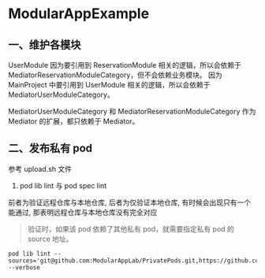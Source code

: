 # ModularAppExample

## 一、维护各模块

UserModule 因为要引用到 ReservationModule 相关的逻辑，所以会依赖于 MediatorReservationModuleCategory，但不会依赖业务模块。
因为 MainProject 中要引用到 UserModule 相关的逻辑，所以会依赖于 MediatorUserModuleCategory。

MediatorUserModuleCategory 和 MediatorReservationModuleCategory 作为 Mediator 的扩展，都只依赖于 Mediator。


## 二、发布私有 pod

参考 upload.sh 文件

1. pod lib lint 与 pod spec lint

前者为验证远程仓库与本地仓库, 后者为仅验证本地仓库, 有时候会出现只有一个能通过, 那表明远程仓库与本地仓库没有完全对应

> 验证时，如果该 pod 依赖了其他私有 pod，就需要指定私有 pod 的 source 地址。

```
pod lib lint --sources='git@github.com:ModularAppLab/PrivatePods.git,https://github.com/CocoaPods/Specs' --verbose
```
